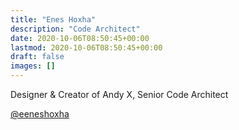 ```yaml
---
title: "Enes Hoxha"
description: "Code Architect"
date: 2020-10-06T08:50:45+00:00
lastmod: 2020-10-06T08:50:45+00:00
draft: false
images: []
---
```


Designer & Creator of Andy X, Senior Code Architect

[@eeneshoxha](https://twitter.com/EEnesHoxha)
